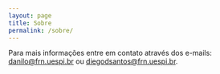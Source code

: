 ```yaml
---
layout: page
title: Sobre
permalink: /sobre/
---
```



Para mais informações entre em contato através dos e-mails: danilo@frn.uespi.br ou diegodsantos@frn.uespi.br.

